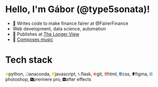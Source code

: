 # Hello, I'm Gábor (@type5sonata)!

* 💸 Writes code to make finance fairer at @FairerFinance
* Web development, data science, automation
* 💭 Publishes at [The Longer View](https://thelongerview.substack.com/)
* 🎻 [Composes music](https://audiomack.com/)

# Tech stack

<img src="https://github.com/devicons/devicon/blob/master/icons/python/python-plain.svg"  width="10" height="10">python, <img src="https://github.com/devicons/devicon/blob/master/icons/anaconda/anaconda-original.svg"  width="10" height="10">anaconda, <img src="https://github.com/devicons/devicon/blob/master/icons/javascript/javascript-plain.svg"  width="10" height="10">javascript, <img src="https://github.com/devicons/devicon/blob/master/icons/flask/flask-original.svg"  width="10" height="10">flask, <img src="https://github.com/devicons/devicon/blob/master/icons/git/git-plain.svg"  width="10" height="10">git, <img src="https://github.com/devicons/devicon/blob/master/icons/html5/html5-plain.svg"  width="10" height="10">html, <img src="https://github.com/devicons/devicon/blob/master/icons/css3/css3-plain.svg"  width="10" height="10">css, <img src="https://github.com/devicons/devicon/blob/master/icons/figma/figma-plain.svg"  width="10" height="10">figma, <img src="https://github.com/devicons/devicon/blob/master/icons/photoshop/photoshop-plain.svg"  width="10" height="10">photoshop, <img src="https://github.com/devicons/devicon/blob/master/icons/premierepro/premierepro-plain.svg"  width="10" height="10">premiere pro, <img src="https://github.com/devicons/devicon/blob/master/icons/aftereffects/aftereffects-plain.svg"  width="10" height="10">after effects

<!---
type5sonata/type5sonata is a ✨ special ✨ repository because its `README.md` (this file) appears on your GitHub profile.
You can click the Preview link to take a look at your changes.
--->
